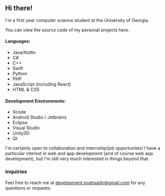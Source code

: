 ## Hi there!

I'm a first year computer science student at the University of Georgia.

You can view the source code of my personal projects here.

#### Languages:
- Java/Kotlin
- C#
- C++
- Swift
- Python
- PHP
- JavaScript (including React)
- HTML & CSS

#### Development Environments:
- Xcode
- Android Studio / Jetbrains
- Eclipse
- Visual Studio
- Unity3D
- Qt

I'm certainly open to collaboration and internship/job opportunites!
I have a particular interest in web and app development (and of course web app development), but I'm still very much interested in things beyond that.

### Inquiries
Feel free to reach me at development.noahsadir@gmail.com for any questions or requests.

